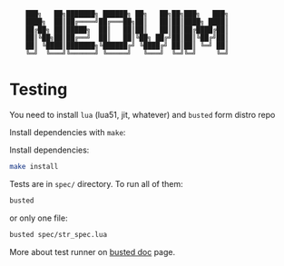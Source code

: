 
```
    ███╗   ██╗███████╗ ██████╗ ██╗   ██╗██╗███╗   ███╗
    ████╗  ██║██╔════╝██╔═══██╗██║   ██║██║████╗ ████║
    ██╔██╗ ██║█████╗  ██║   ██║██║   ██║██║██╔████╔██║
    ██║╚██╗██║██╔══╝  ██║   ██║╚██╗ ██╔╝██║██║╚██╔╝██║
    ██║ ╚████║███████╗╚██████╔╝ ╚████╔╝ ██║██║ ╚═╝ ██║
    ╚═╝  ╚═══╝╚══════╝ ╚═════╝   ╚═══╝  ╚═╝╚═╝     ╚═╝
```


# Testing
You need to install `lua` (lua51, jit, whatever) and `busted` form distro repo

Install dependencies with `make`:

Install dependencies:

```bash
make install
```

Tests are in `spec/` directory. To run all of them:

```bash
busted
```

or only one file:

```bash
busted spec/str_spec.lua
```

More about test runner on [busted doc](https://lunarmodules.github.io/busted/) page.

